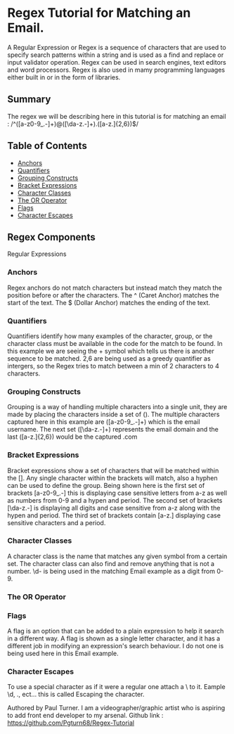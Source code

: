 
# Regex Tutorial for Matching an Email.

A Regular Expression or Regex is a sequence of characters that are used to specify search patterns within a string and
is used as a find and replace or input validator operation.
Regex can be used in search engines, text editors and word processors. Regex is also used in mamy programming languages either
built in or in the form of libraries.

## Summary
The regex we will be describing here in this tutorial is for matching an email : /^([a-z0-9_\.-]+)@([\da-z\.-]+)\.([a-z\.]{2,6})$/

## Table of Contents

- [Anchors](#anchors)
- [Quantifiers](#quantifiers)
- [Grouping Constructs](#grouping-constructs)
- [Bracket Expressions](#bracket-expressions)
- [Character Classes](#character-classes)
- [The OR Operator](#the-or-operator)
- [Flags](#flags)
- [Character Escapes](#character-escapes)

## Regex Components
Regular Expressions

### Anchors
Regex anchors do not match characters but instead match they match the position before 
or after the characters.
The ^ (Caret Anchor) matches the start of the text.
The $ (Dollar Anchor) matches the ending of the text.

### Quantifiers
Quantifiers identify how many examples of the character, group, or  the character class must be available 
in the code for the match to be found.
In this example we are seeing the + symbol which tells us there is another sequence to be matched.
2,6 are being used as a greedy quantifier as intergers, so the Regex tries to match between a min of 2 characters to 4 characters.

### Grouping Constructs
Grouping is a way of handling multiple characters into a single unit, they are made by placing the characters inside a set of ().
The multiple characters captured here in this example are ([a-z0-9_\.-]+) which is the email username.
The next set ([\da-z\.-]+) represents the email domain and the last ([a-z\.]{2,6}) would be the captured .com


### Bracket Expressions
Bracket expressions show a set of characters that will be matched within the []. Any single character within  the brackets will match,
also a hyphen can be used to define the group.
Being shown here is  the first set of brackets [a-z0-9_\.-] this is displaying case sensitive letters from a-z as well as numbers from 0-9 
and a hypen and period.
The second set of brackets [\da-z\.-] is displaying all digits and case sensitive from a-z along with the hypen and period.
The third set of brackets contain [a-z\.] displaying case sensitive characters and a period.

### Character Classes
A character class is the name that matches any given symbol from a certain set.
The character class can also find and remove anything that is not a number.
\d- is being used in the matching Email example as a digit from 0-9.

### The OR Operator


### Flags
A flag is an option that can be added to a plain expression to help it search in a different way.
A flag is shown as a single letter character, and it has a different job in modifying an expression's search behaviour.
I do not one is being used here in this Email example.

### Character Escapes
To use a special character as if it were a regular one attach a \ to it.
Eample \d, \., ect... this is called Escaping the character.

Authored by Paul Turner. I am a videographer/graphic artist who is aspiring to add front end developer to my arsenal.
Github link : https://github.com/Pgturn68/Regex-Tutorial
